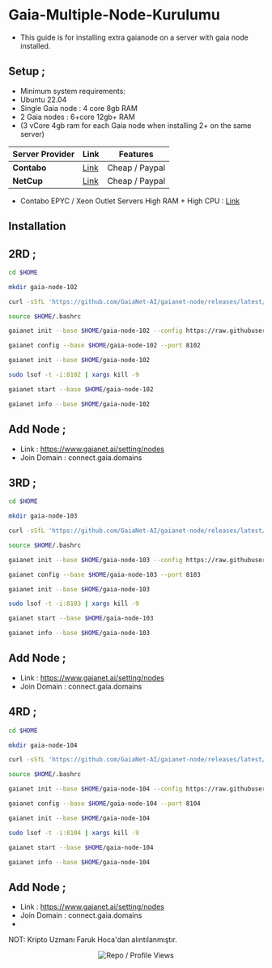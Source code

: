 # Gaia-Multiple-Node-Kurulumu

- This guide is for installing extra gaianode on a server with gaia node installed.

## Setup ; 

- Minimum system requirements:
- Ubuntu  22.04 
- Single Gaia node                :            4 core 8gb RAM
- 2 Gaia nodes                       :            6+core 12gb+ RAM
- (3 vCore 4gb ram for each Gaia node when installing 2+ on the same server)

| Server Provider        | Link              | Features |
|------------------|----------------------------|----------------------------|
| **Contabo**          | [Link](https://www.dpbolvw.net/click-101330552-12454592)                     | Cheap / Paypal  |
| **NetCup**          | [Link](https://www.netcup.com/en/?ref=261820) | Cheap / Paypal |

- Contabo EPYC / Xeon Outlet Servers High RAM + High CPU : [Link](https://www.dpbolvw.net/click-101330552-13796481) 

## Installation

## 2RD ; 

```bash
cd $HOME
```
```bash
mkdir gaia-node-102
```
```bash
curl -sSfL 'https://github.com/GaiaNet-AI/gaianet-node/releases/latest/download/install.sh' | bash -s -- --base $HOME/gaia-node-102
```
```bash
source $HOME/.bashrc
```
```bash
gaianet init --base $HOME/gaia-node-102 --config https://raw.githubusercontent.com/GaiaNet-AI/node-configs/main/qwen2-0.5b-instruct/config.json
```
```bash
gaianet config --base $HOME/gaia-node-102 --port 8102
```
```bash
gaianet init --base $HOME/gaia-node-102
```
```bash
sudo lsof -t -i:8102 | xargs kill -9
```
```bash
gaianet start --base $HOME/gaia-node-102
```
```bash
gaianet info --base $HOME/gaia-node-102
```

## Add Node ; 

- Link : https://www.gaianet.ai/setting/nodes
- Join Domain : connect.gaia.domains

## 3RD ; 

```bash
cd $HOME
```
```bash
mkdir gaia-node-103
```
```bash
curl -sSfL 'https://github.com/GaiaNet-AI/gaianet-node/releases/latest/download/install.sh' | bash -s -- --base $HOME/gaia-node-103
```
```bash
source $HOME/.bashrc
```
```bash
gaianet init --base $HOME/gaia-node-103 --config https://raw.githubusercontent.com/GaiaNet-AI/node-configs/main/qwen2-0.5b-instruct/config.json
```
```bash
gaianet config --base $HOME/gaia-node-103 --port 8103
```
```bash
gaianet init --base $HOME/gaia-node-103
```
```bash
sudo lsof -t -i:8103 | xargs kill -9
```
```bash
gaianet start --base $HOME/gaia-node-103
```
```bash
gaianet info --base $HOME/gaia-node-103
```

## Add Node ; 

- Link : https://www.gaianet.ai/setting/nodes
- Join Domain : connect.gaia.domains

## 4RD ; 

```bash
cd $HOME
```
```bash
mkdir gaia-node-104
```
```bash
curl -sSfL 'https://github.com/GaiaNet-AI/gaianet-node/releases/latest/download/install.sh' | bash -s -- --base $HOME/gaia-node-104
```
```bash
source $HOME/.bashrc
```
```bash
gaianet init --base $HOME/gaia-node-104 --config https://raw.githubusercontent.com/GaiaNet-AI/node-configs/main/qwen2-0.5b-instruct/config.json
```
```bash
gaianet config --base $HOME/gaia-node-104 --port 8104
```
```bash
gaianet init --base $HOME/gaia-node-104
```
```bash
sudo lsof -t -i:8104 | xargs kill -9
```
```bash
gaianet start --base $HOME/gaia-node-104
```
```bash
gaianet info --base $HOME/gaia-node-104
```

## Add Node ; 

- Link : https://www.gaianet.ai/setting/nodes
- Join Domain : connect.gaia.domains
- 
NOT: Kripto Uzmanı Faruk Hoca'dan alıntılanmıştır.

<p align="center">
  <img src="https://komarev.com/ghpvc/?username=FurkanL0&style=flat-square&color=red&label=Profile+Views+/+Repo+Views+" alt="Repo / Profile Views" />
</p>
